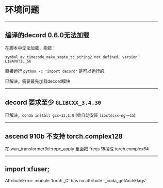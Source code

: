 # 环境问题

---

## 编译的decord 0.6.0无法加载

在脚本中无法加载，抱错：
```
symbol av_timecode_make_smpte_tc_string2 not defined, version LIBAVUTIL_56
```

直接运行 `python -c 'import decord'` 是可以运行的

已解决，需要最先加载decord模块

---

## decord 要求至少 `GLIBCXX_3.4.30`

已解决，`conda install gcc=12.1.0` (会自动安装 `libstdcxx-ng>=15`)

---

## ascend 910b 不支持 torch.complex128

在 wan_transformer3d::rope_apply 里面把 freqs 转换成 torch.complex64

---

## import xfuser;

AttributeError: module 'torch._C' has no attribute '_cuda_getArchFlags'

